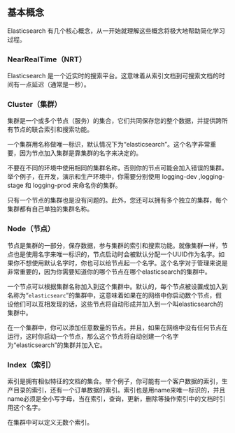 ## 基本概念

Elasticsearch 有几个核心概念，从一开始就理解这些概念将极大地帮助简化学习过程。

### NearRealTime（NRT）

Elasticsearch 是一个近实时的搜索平台。这意味着从索引文档到可搜索文档的时间有一点延迟（通常是一秒）。

### Cluster（集群）

集群是一个或多个节点（服务）的集合，它们共同保存您的整个数据，并提供跨所有节点的联合索引和搜索功能。

一个集群用名称做唯一标识，默认情况下为“elasticsearch”。这个名字非常重要，因为节点加入集群是靠集群的名字来决定的。

不要在不同的环境中使用相同的集群名称，否则你的节点可能会加入错误的集群。举个例子，在开发，演示和生产环境中，你需要分别使用  logging-dev ,logging-stage 和 logging-prod 来命名你的集群。

只有一个节点的集群也是没有问题的。此外，您还可以拥有多个独立的集群，每个集群都有自己单独的集群名称。

### Node（节点）

节点是集群的一部分，保存数据，参与集群的索引和搜索功能。就像集群一样，节点也是使用名字来唯一标识的，节点启动时会被默认分配一个UUID作为名字。如果你不想使用默认名字时，你也可以给节点起一个名字。这个名字对于管理来说是非常重要的，因为你需要知道你的哪个节点在哪个elasticsearch的集群中。

一个节点可以根据集群名称加入到这个集群中。默认的，每个节点被设置成加入到名称为“`elasticsearc`”的集群中，这意味着如果在的网络中你启动数个节点，假设他们可以互相发现的话，这些节点将自动形成并加入到一个叫elasticsearch的集群中。

在一个集群中，你可以添加任意数量的节点。并且，如果在网络中没有任何节点在运行，这时你启动一个节点，那么这个节点将自动创建一个名字为“elasticsearch”的集群并加入它。

### Index（索引）

索引是拥有相似特征的文档的集合。举个例子，你可能有一个客户数据的索引，生产目录的索引，还有一个订单数据的索引。索引也是用name来唯一标识的，并且name必须是全小写字母，当在索引，查询，更新，删除等操作索引中的文档时引用这个名字。

在集群中可以定义无数个索引。



